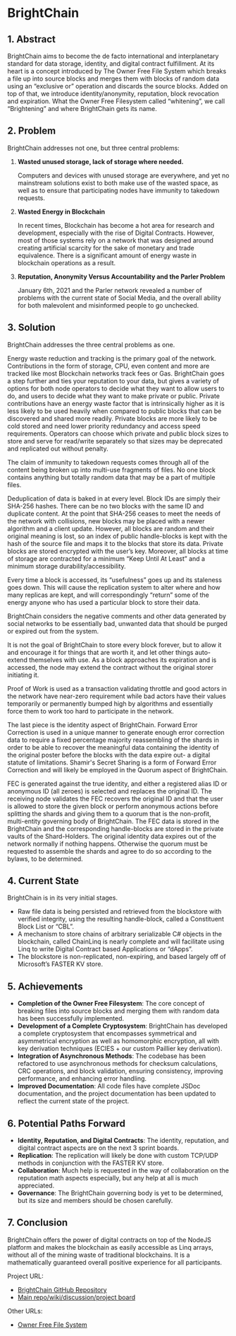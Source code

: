 # BrightChain

## 1. Abstract

BrightChain aims to become the de facto international and interplanetary standard for data storage, identity, and digital contract fulfillment. At its heart is a concept introduced by The Owner Free File System which breaks a file up into source blocks and merges them with blocks of random data using an “exclusive or” operation and discards the source blocks. Added on top of that, we introduce identity/anonymity, reputation, block revocation and expiration. What the Owner Free Filesystem called “whitening”, we call “Brightening” and where BrightChain gets its name.

## 2. Problem

BrightChain addresses not one, but three central problems:

1. **Wasted unused storage, lack of storage where needed.**

   Computers and devices with unused storage are everywhere, and yet no mainstream solutions exist to both make use of the wasted space, as well as to ensure that participating nodes have immunity to takedown requests.

2. **Wasted Energy in Blockchain**

   In recent times, Blockchain has become a hot area for research and development, especially with the rise of Digital Contracts. However, most of those systems rely on a network that was designed around creating artificial scarcity for the sake of monetary and trade equivalence. There is a significant amount of energy waste in blockchain operations as a result.

3. **Reputation, Anonymity Versus Accountability and the Parler Problem**

   January 6th, 2021 and the Parler network revealed a number of problems with the current state of Social Media, and the overall ability for both malevolent and misinformed people to go unchecked.

## 3. Solution

BrightChain addresses the three central problems as one.

Energy waste reduction and tracking is the primary goal of the network. Contributions in the form of storage, CPU, even content and more are tracked like most Blockchain networks track fees or Gas. BrightChain goes a step further and ties your reputation to your data, but gives a variety of options for both node operators to decide what they want to allow users to do, and users to decide what they want to make private or public. Private contributions have an energy waste factor that is intrinsically higher as it is less likely to be used heavily when compared to public blocks that can be discovered and shared more readily. Private blocks are more likely to be cold stored and need lower priority redundancy and access speed requirements. Operators can choose which private and public block sizes to store and serve for read/write separately so that sizes may be deprecated and replicated out without penalty.

The claim of immunity to takedown requests comes through all of the content being broken up into multi-use fragments of files. No one block contains anything but totally random data that may be a part of multiple files.

Deduplication of data is baked in at every level. Block IDs are simply their SHA-256 hashes. There can be no two blocks with the same ID and duplicate content. At the point that SHA-256 ceases to meet the needs of the network with collisions, new blocks may be placed with a newer algorithm and a client update. However, all blocks are random and their original meaning is lost, so an index of public handle-blocks is kept with the hash of the source file and maps it to the blocks that store its data. Private blocks are stored encrypted with the user’s key. Moreover, all blocks at time of storage are contracted for a minimum “Keep Until At Least” and a minimum storage durability/accessibility.

Every time a block is accessed, its “usefulness” goes up and its staleness goes down. This will cause the replication system to alter where and how many replicas are kept, and will correspondingly “return” some of the energy anyone who has used a particular block to store their data.

BrightChain considers the negative comments and other data generated by social networks to be essentially bad, unwanted data that should be purged or expired out from the system.

It is not the goal of BrightChain to store every block forever, but to allow it and encourage it for things that are worth it, and let other things auto-extend themselves with use. As a block approaches its expiration and is accessed, the node may extend the contract without the original storer initiating it.

Proof of Work is used as a transaction validating throttle and good actors in the network have near-zero requirement while bad actors have their values temporarily or permanently bumped high by algorithms and essentially force them to work too hard to participate in the network.

The last piece is the identity aspect of BrightChain. Forward Error Correction is used in a unique manner to generate enough error correction data to require a fixed percentage majority reassembling of the shards in order to be able to recover the meaningful data containing the identity of the original poster before the blocks with the data expire out- a digital statute of limitations. Shamir's Secret Sharing is a form of Forward Error Correction and will likely be employed in the Quorum aspect of BrightChain.

FEC is generated against the true identity, and either a registered alias ID or anonymous ID (all zeroes) is selected and replaces the original ID. The receiving node validates the FEC recovers the original ID and that the user is allowed to store the given block or perform anonymous actions before splitting the shards and giving them to a quorum that is the non-profit, multi-entity governing body of BrightChain. The FEC data is stored in the BrightChain and the corresponding handle-blocks are stored in the private vaults of the Shard-Holders. The original identity data expires out of the network normally if nothing happens. Otherwise the quorum must be requested to assemble the shards and agree to do so according to the bylaws, to be determined.

## 4. Current State

BrightChain is in its very initial stages.

- Raw file data is being persisted and retrieved from the blockstore with verified integrity, using the resulting handle-block, called a Constituent Block List or “CBL”.
- A mechanism to store chains of arbitrary serializable C# objects in the blockchain, called ChainLinq is nearly complete and will facilitate using Linq to write Digital Contract based Applications or “dApps”.
- The blockstore is non-replicated, non-expiring, and based largely off of Microsoft’s FASTER KV store.

## 5. Achievements

- **Completion of the Owner Free Filesystem**: The core concept of breaking files into source blocks and merging them with random data has been successfully implemented.
- **Development of a Complete Cryptosystem**: BrightChain has developed a complete cryptosystem that encompasses symmetrical and asymmetrical encryption as well as homomorphic encryption, all with key derivation techniques (ECIES + our custom Paillier key derivation).
- **Integration of Asynchronous Methods**: The codebase has been refactored to use asynchronous methods for checksum calculations, CRC operations, and block validation, ensuring consistency, improving performance, and enhancing error handling.
- **Improved Documentation**: All code files have complete JSDoc documentation, and the project documentation has been updated to reflect the current state of the project.

## 6. Potential Paths Forward

- **Identity, Reputation, and Digital Contracts**: The identity, reputation, and digital contract aspects are on the next 3 sprint boards.
- **Replication**: The replication will likely be done with custom TCP/UDP methods in conjunction with the FASTER KV store.
- **Collaboration**: Much help is requested in the way of collaboration on the reputation math aspects especially, but any help at all is much appreciated.
- **Governance**: The BrightChain governing body is yet to be determined, but its size and members should be chosen carefully.

## 7. Conclusion

BrightChain offers the power of digital contracts on top of the NodeJS platform and makes the blockchain as easily accessible as Linq arrays, without all of the mining waste of traditional blockchains. It is a mathematically guaranteed overall positive experience for all participants.

Project URL:

- [BrightChain GitHub Repository](https://github.com/Digital-Defiance/BrightChain)
- [Main repo/wiki/discussion/project board](https://github.com/Digital-Defiance/BrightChain)

Other URLs:

- [Owner Free File System](https://en.wikipedia.org/wiki/OFFSystem)

